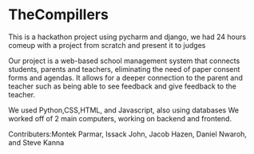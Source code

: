# TheCompillers
This is a hackathon project using pycharm and django, we had 24 hours comeup with a project from scratch and present it to judges

Our project is a web-based school management system that connects students, parents and teachers, eliminating the need of paper consent forms and agendas. It allows for a deeper connection to the parent and teacher such as being able to see feedback and give feedback to the teacher. 

We used Python,CSS,HTML, and Javascript, also using databases
We worked off of 2 main computers, working on backend and frontend. 

Contributers:Montek Parmar, Issack John, Jacob Hazen, Daniel Nwaroh, and Steve Kanna


